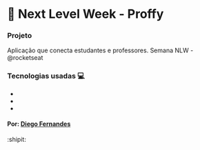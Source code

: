 # :rocket: Next Level Week  - Proffy 

### Projeto

Aplicação que conecta estudantes e professores. Semana NLW - @rocketseat

### Tecnologias usadas :computer:
-
-
- 
#### Por: [Diego Fernandes](https://github.com/diego3g)

:shipit: